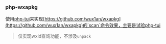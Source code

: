 ### php-wxapkg
使用[php-tui](https://github.com/php-tui/php-tui)来实现[https://github.com/wux1an/wxapkg](https://github.com/wux1an/wxapkg)的`scan`命令效果，主要是试验php-tui
> 仅实现wxid查询功能，不涉及`unpack`
